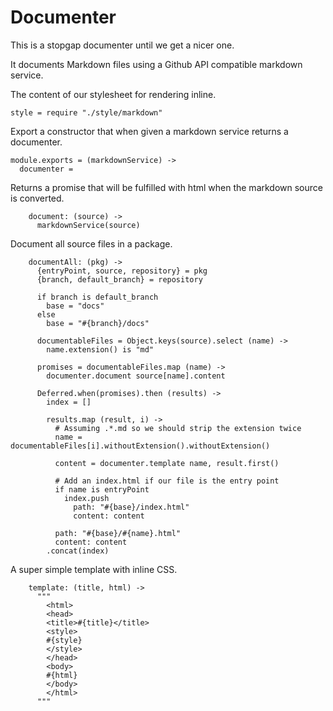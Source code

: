 Documenter
==========

This is a stopgap documenter until we get a nicer one.

It documents Markdown files using a Github API compatible markdown service.

The content of our stylesheet for rendering inline.

    style = require "./style/markdown"

Export a constructor that when given a markdown service returns a documenter.

    module.exports = (markdownService) ->
      documenter =

Returns a promise that will be fulfilled with html when the markdown source is 
converted.

        document: (source) ->
          markdownService(source)

Document all source files in a package.

        documentAll: (pkg) ->
          {entryPoint, source, repository} = pkg
          {branch, default_branch} = repository

          if branch is default_branch
            base = "docs"
          else
            base = "#{branch}/docs"

          documentableFiles = Object.keys(source).select (name) ->
            name.extension() is "md"
          
          promises = documentableFiles.map (name) ->
            documenter.document source[name].content
          
          Deferred.when(promises).then (results) ->
            index = []

            results.map (result, i) ->
              # Assuming .*.md so we should strip the extension twice
              name = documentableFiles[i].withoutExtension().withoutExtension()
              
              content = documenter.template name, result.first()
              
              # Add an index.html if our file is the entry point
              if name is entryPoint
                index.push
                  path: "#{base}/index.html"
                  content: content

              path: "#{base}/#{name}.html"
              content: content
            .concat(index)

A super simple template with inline CSS.

        template: (title, html) ->
          """
            <html>
            <head>
            <title>#{title}</title>
            <style>
            #{style}
            </style>
            </head>
            <body>
            #{html}
            </body>
            </html>
          """